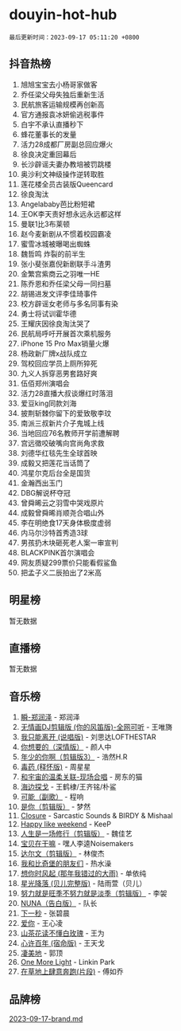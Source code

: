 # douyin-hot-hub

`最后更新时间：2023-09-17 05:11:20 +0800`

## 抖音热榜

1. 旭旭宝宝去小杨哥家做客
1. 乔任梁父母失独后重新生活
1. 民航旅客运输规模再创新高
1. 官方通报袁冰妍偷逃税事件
1. 白宇不承认直播秒下
1. 蜂花董事长的发量
1. 活力28成都厂房副总回应爆火
1. 徐良决定重回幕后
1. 长沙辟谣夫妻办教培被罚跳楼
1. 奥沙利文神级操作逆转取胜
1. 莲花楼全员古装版Queencard
1. 徐良淘汰
1. Angelababy芭比粉短裙
1. 王OK李天责好想永远永远都这样
1. 曼联1比3布莱顿
1. 赵今麦新剧从不惯着校园霸凌
1. 蜜雪冰城被曝喝出蜘蛛
1. 魏哲鸣 炸裂的前半生
1. 张小斐张嘉倪新剧联手斗渣男
1. 金繁宫紫商云之羽唯一HE
1. 陈乔恩和乔任梁父母一同扫墓
1. 胡锡进发文评李佳琦事件
1. 校方辟谣女老师与多名同事有染
1. 勇士将试训霍华德
1. 王耀庆因徐良淘汰哭了
1. 民航局呼吁开展首次乘机服务
1. iPhone 15 Pro Max销量火爆
1. 杨政新厂牌x战队成立
1. 驾校回应学员上厕所猝死
1. 九义人拆穿恶男套路好爽
1. 伍佰郑州演唱会
1. 活力28直播大叔谈爆红时落泪
1. 爱豆king同款刘海
1. 披荆斩棘你留下的爱致敬李玟
1. 南派三叔新片介子鬼城上线
1. 当地回应76名教师开学前遭解聘
1. 宫远徵咬破嘴向宫尚角求救
1. 刘德华红毯先生全球首映
1. 成毅又把莲花当话筒了
1. 鸿星尔克后台全是国货
1. 金瀚西出玉门
1. DBG解说杯夺冠
1. 曾舜晞云之羽雪中哭戏原片
1. 成毅曾舜晞肖顺尧合唱山外
1. 李在明绝食17天身体极度虚弱
1. 内马尔沙特首秀造3球
1. 男孩扔木块砸死老人案一审宣判
1. BLACKPINK首尔演唱会
1. 网友质疑299票价只能看假鲨鱼
1. 把孟子义二辰拍出了2米高

## 明星榜

暂无数据

## 直播榜

暂无数据

## 音乐榜

1. [瞬-郑润泽](https://sf6-cdn-tos.douyinstatic.com/obj/tos-cn-ve-2774/oYXHIohzvbNAzBhHgyksWpRM4bfkDsBdBDAynw) - 郑润泽
1. [无情画DJ剪辑版 (你的风笛版)-全网可听](https://sf3-cdn-tos.douyinstatic.com/obj/tos-cn-ve-2774/oAjAQCzkfhUUdip24sc3BAIW1NyIMoFNwyMS8h) - 王唯旖
1. [我只能离开 (说唱版)](https://sf3-cdn-tos.douyinstatic.com/obj/tos-cn-ve-2774/oA7eutBAQjZQDuej2bOyxYUvk6PSqnYx8TDgCB) - 刘思达LOFTHESTAR
1. [你想要的（深情版）](https://sf6-cdn-tos.douyinstatic.com/obj/tos-cn-ve-2774/oIMnk8GFpoYUtBP39qsBLeMCDPQxxYcI4gbeZS) - 颜人中
1. [年少的你啊（剪辑版3）](https://sf6-cdn-tos.douyinstatic.com/obj/tos-cn-ve-2774/oo2vDGhzyAtN1QLfh5k1iBIpWAv2NOZQysM5tK) - 浩然H.R
1. [毒药 (释怀版)](https://sf3-cdn-tos.douyinstatic.com/obj/tos-cn-ve-2774/oYILMEAzspdZBIzy4frJNB8ZHPHWAhiwowd4Ad) - 周星星
1. [和宇宙的温柔关联-现场合唱](https://sf6-cdn-tos.douyinstatic.com/obj/tos-cn-ve-2774/o0hONGDYQBgk0e5bqDeQOonVmncA6tC2nBwZLT) - 房东的猫
1. [海边探戈](https://sf3-cdn-tos.douyinstatic.com/obj/tos-cn-ve-2774/os9gE0VQCGqt6VQkZDyBBYvfSDY0QFe3vVmubn) - 王鹤棣/王齐铭/朴鲨
1. [可能（副歌）](https://sf6-cdn-tos.douyinstatic.com/obj/tos-cn-ve-2774/cde1731888894259b333569393c2fb51) - 程响
1. [是你（剪辑版）](https://sf3-cdn-tos.douyinstatic.com/obj/tos-cn-ve-2774/46019dae783c4c969944217fe1cfafc4) - 梦然
1. [Closure](https://sf3-cdn-tos.douyinstatic.com/obj/tos-cn-ve-2774/84f7422b29f94b78a5f3b0386275db35) - Sarcastic Sounds & BIRDY & Mishaal
1. [Happy like weekend](https://sf3-cdn-tos.douyinstatic.com/obj/tos-cn-ve-2774/o0OfAnfYcF4hwK8mwGGQx597Wf1QAOb9KehnDk) - KeeP
1. [人生是一场修行（剪辑版）](https://sf3-cdn-tos.douyinstatic.com/obj/tos-cn-ve-2774/o0sAifg0HRuNkBG4VyVJBzh0UdIWMRjxzm0zhQ) - 魏佳艺
1. [宝贝在干嘛](https://sf3-cdn-tos.douyinstatic.com/obj/tos-cn-ve-2774/okW4hBCfJI5B2ZEgTCtikhMW7IafzNrBQIYkpJ) - 嘿人李逵Noisemakers
1. [达尔文（剪辑版）](https://sf6-cdn-tos.douyinstatic.com/obj/tos-cn-ve-2774/oQuPQQmEgnCeZsgKQ78VBZjNVtegzBGpoSbQPD) - 林俊杰
1. [我和比奇堡的朋友们](https://sf6-cdn-tos.douyinstatic.com/obj/tos-cn-ve-2774/f0505db981ea4a6d91453a15924a82aa) - 热水澡
1. [想你时风起 (那年我错过的大雨)](https://sf3-cdn-tos.douyinstatic.com/obj/tos-cn-ve-2774/ooR7G8ftDMzIgnxa0HbReM4CZ74qknQABLtHB1) - 单依纯
1. [星光降落 (贝儿完整版)](https://sf3-cdn-tos.douyinstatic.com/obj/tos-cn-ve-2774/okwB9hAwyAtsFFkFBzAX1hOOfQuIoMNs0W2Mwr) - 陆雨萱（贝儿）
1. [努力就是旺季不努力就是淡季（剪辑版）](https://sf3-cdn-tos.douyinstatic.com/obj/tos-cn-ve-2774/o4dAb7kbHfZCDv9tePCcuQYnpgyClTtB2Fb7vA) - 李袈
1. [NUNA（告白版）](https://sf6-cdn-tos.douyinstatic.com/obj/tos-cn-ve-2774/a65828cbd8ce41a78a430a58b49f4feb) - 队长
1. [下一秒](https://sf6-cdn-tos.douyinstatic.com/obj/tos-cn-ve-2774/16eedda97153423db2501ff6373be86a) - 张碧晨
1. [爱你](https://sf6-cdn-tos.douyinstatic.com/obj/tos-cn-ve-2774/738d8b240f1e4519b44cf31c84e02e24) - 王心凌
1. [山茶花读不懂白玫瑰](https://sf6-cdn-tos.douyinstatic.com/obj/tos-cn-ve-2774/osfn8B7DktrRHEPJgPCfDbw7QDQEkwC16BxZg9) - 王为
1. [心许百年 (宿命版)](https://sf3-cdn-tos.douyinstatic.com/obj/tos-cn-ve-2774/oM4tBu7QOMCTVT7rK1Pe5NHGFghPMBzykI9ZBf) - 王天戈
1. [凄美地](https://sf3-cdn-tos.douyinstatic.com/obj/tos-cn-ve-2774/oshF4RgFMhmTSa4jCaHNUXI0NetFtBBQBzBZdf) - 郭顶
1. [One More Light](https://sf6-cdn-tos.douyinstatic.com/obj/tos-cn-ve-2774/okIBCInhecoGOE5h6ZvqCBYtfXCIMQEbgkRKgD) - Linkin Park
1. [在草地上肆意奔跑(片段)](https://sf3-cdn-tos.douyinstatic.com/obj/tos-cn-ve-2774/8831d494742f45dabdfa8adb8b817259) - 傅如乔

## 品牌榜

[2023-09-17-brand.md](2023-09-17-brand.md)
